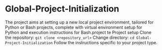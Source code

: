 # Global-Project-Initialization
The project aims at setting up a new local project environment, tailored for Python or Bash projects, complete with virtual environment setup for Python and execution instructions for Bash.project te
Project setup
Clone the repository: `git clone <repository_url>`
Change directory: `cd Global-Project-Initialization`
Follow the instructions specific to your project type.
